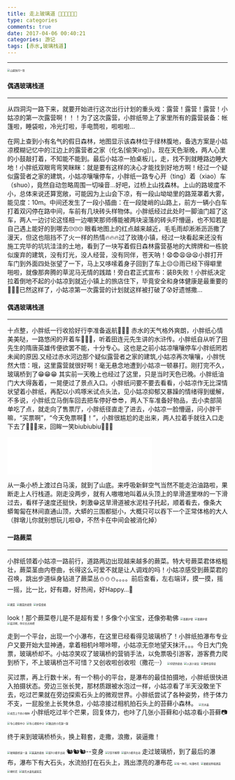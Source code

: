 ```yaml
---
title: 走上玻璃道 🚶🚶🚶🏃🏃🏃
type: categories
comments: true
date: 2017-04-06 00:40:21
categories: 游记
tags: [赤水,玻璃栈道]
---
```


--- 

<img src="http://anine.qiniudn.com/chishui_bolizhandao_01.jpg" alt="山底快闪一张" style="zoom:40%" />
<!--more-->

#### 偶遇玻璃栈道
---

从四洞沟一路下来，就要开始进行这次出行计划的重头戏：露营！露营！露营！小姑凉的第一次露营啊！！！为了这次露营，小胖纸带上了家里所有的露营装备：帐篷啦，睡袋啦，冷光灯啦，手电筒啦，啦啦啦...

<!--<iframe frameborder="no" border="0" marginwidth="0" marginheight="0" width=330 height=86 src="//music.163.com/outchain/player?type=2&id=5150332&auto=1&height=66"></iframe>-->

在网上查到小有名气的假日森林，地图显示该森林位于绿林腹地，备选方案是小姑凉模糊记忆中的江边上的露营者之家（化名[偷笑ing]）。现在天色渐晚，两人心里的小鼓敲打着，不知能不能到。最后小姑凉一拍桌板儿，走，找不到就睡路边睡大地！小胖纸双眼弯弯笑眯眯：就是要有这样的决心才能找到好地方啊！经过一个疑似露营者之家的建筑，小姑凉嚷嚷停车，小胖纸一路专心开（ting）着（xiao）车（shuo），竟然自动忽略周围一切噪音...好吧，过桥上山找森林。上山的路坡度不小，总体来说还算宽敞，可能因为上山会下凉，有一段山坳坳里的路笼罩着大雾，能见度：10m。中间还发生了一段小插曲：在一段陡峭的山路上，前方一辆小白车打着双闪停在路中间，车前有几块砖头样物体。小胖纸经过此处时一脚油门超了这车，两人一边讨论这怪相一边嘲笑那师傅能被两块滚落的砖头吓懵逼，也不知若是自己遇上能好的到哪去🙄🙄🙄
眼看地图上的红点越来越近，毛毛雨却淅淅沥沥撒了漫天，但这也阻挡不了火一样的热情🔥🔥🔥过了玫瑰小镇，经过一块看起来还没有施工完毕的坑坑洼洼的土地，看到了一块写着假日森林露营基地的大牌牌和一栋貌似废弃的建筑，没有灯光，没人经营，没有同伴，苍天呐！😧😨😩😪😫小胖打开车门到外面四处张望了一下，马上又哆嗦着身子回到了车上😔😔雨已经下得噼里啪啦，就像那奔腾的草泥马无情的践踏！旁白君正式宣布：装B失败！小胖纸决定拉着倒地不起的小姑凉到就近小镇上的旅店住下，毕竟安全和身体健康是最重要的🌙🌙🌙已然这样了，小姑凉第一次露营的计划就这样被打破了😰好遗憾撒...

#### 偶遇玻璃栈道
---

十点整，小胖纸一行收拾好行李准备返航🏃🏃🏃
赤水的天气格外爽朗，小胖纸心情美美哒，一路悠闲的开着车🚗🚗🚗，听着田连元先生讲的水浒传。小胖纸自从听了田先生的隋唐英雄传便欲罢不能，十分专心。这也是之前小姑凉嚷嚷停车小胖纸罔若未闻的原因.又经过赤水河边那个疑似露营者之家的建筑,小姑凉再次嚷嚷，小胖恍然大悟：哦，这里露营就很好啊！毫无悬念地遭到小姑凉一顿暴打。刚打完不久，玻璃桥到了😁😁😁
其实前一天晚上也经过了这里，只是当时天色已晚。小胖纸油门大大得轰着，一晃便过了景点入口。小胖纸问要不要去看看，小姑凉作无比深情状望着小胖纸，再配以小鸡啄米试点头法，见小姑凉抑郁又暴躁的情绪得到缓解，不多说，小胖纸立马倒车回去把车停好😎😎，两人下车准备好物品，去小卖部简单吃了点，就走向了售票厅，小胖纸径直走了进去，小姑凉一脸懵逼，问小胖干嘛，“买票啊”，“今天免票啊🍔！”，小胖很尴尬的走出来，两人拉着手就往入口走下去了👫👫👫来，回眸一笑biubiubiu👧👧👧

<iframe frameborder="no" border="0" marginwidth="0" marginheight="0" width=330 height=86 src="//music.163.com/outchain/player?type=2&id=417614002&auto=1&height=66"></iframe>


从一条小桥上渡过白马溪，就到了山底。来呼吸新鲜空气当然不能走泊油路啦，果断走上人行栈道。刚走没两步，就有人嗷嗷地叫着从头顶上的旱滑道里咻的一下滑过去，看样子速度还挺快，刺激😁这旱滑道被水泥柱子托起，顺着看去，像条大蟒匍匐在林间直通山顶，大蟒的三围都挺小，大概只可以吞下一个正常体格的大人（胖墩儿你就别想玩儿啦😅，不然卡在中间会被消化掉）

#### 一路蕨菜
---


小胖纸领着小姑凉一路前行，道路两边出现越来越多的蕨菜。特大号蕨菜君体格粗壮，蕨菜茎由内卷曲，长得这么可爱不就是让人调戏的吗！小姑凉感受到蕨菜君的召唤，跳出步道纵身钻进了蕨菜丛⛄️⛄️⛄️。。。。前后查看，左右端详，摸一摸，摇一摇，比一比，好有趣，好热闹，好Happy…💃

<img src="http://anine.qiniudn.com/chishui_bolizhandao_02.jpg" alt="蕨菜" style="zoom:40%" />
<img src="http://anine.qiniudn.com/chishui_bolizhandao_03.jpg" alt="蕨菜的姿势" style="zoom:40%" />
<img src="http://anine.qiniudn.com/chishui_bolizhandao_04.jpg" alt="护菜使者" style="zoom:40%" />

look！那个蕨菜卷儿是不是超有爱！多像个小宝宝，还像弥勒佛
<img src="http://anine.qiniudn.com/chishui_bolizhandao_05.jpg" alt="圣蕨护使" style="zoom:40%" />
<img src="http://anine.qiniudn.com/chishui_bolizhandao_06.jpg" alt="圣蕨护使" style="zoom:40%" />
<img src="http://anine.qiniudn.com/chishui_bolizhandao_07.jpg" alt="菇凉啊，你可长点肉吧" style="zoom:40%" />

走到一个平台，出现一个小瀑布，在这里已经看得见玻璃桥了！小胖纸拍瀑布专业户又要开始大显神通，拿着相机咔嚓咔嚓，小姑凉无奈地望天抹汗。。。今日大门免票，玻璃桥却不。小姑凉笑叹了玻璃桥的营销手法，以免票吸引游客，游客费力爬到桥下，不上玻璃桥岂不可惜？又创收啦创收啦（撒花···）
<img src="http://anine.qiniudn.com/chishui_bolizhandao_08.jpg" alt="仰望的姿态" style="zoom:40%" />
<img src="http://anine.qiniudn.com/chishui_bolizhandao_09.jpg" alt="人送小淑女" style="zoom:40%" />
<img src="http://anine.qiniudn.com/chishui_bolizhandao_10.jpg" alt="瀑布没得说" style="zoom:40%" />

买过票，再上行数十米，有一个稍小的平台，是瀑布的最佳拍摄地，小胖纸很快进入拍摄状态。旁边三张长凳，那材质跟被水泡过一样，小姑凉看了半天没敢坐下去，吃过芒果就在旁边探索石头上的微观世界。小胖纸尝试了各种姿势，终于体力不支，一屁股坐上长凳休息，小姑凉接过相机拍石头上的苔藓小森林。
<img src="http://anine.qiniudn.com/chishui_bolizhandao_11.jpg" alt="亮水晶" style="zoom:40%" />
<img src="http://anine.qiniudn.com/chishui_bolizhandao_12.jpg" alt="成百上千的小物种" style="zoom:40%" />
小胖纸吃过半个芒果，回复体力，也咔了几张小苔藓和小姑凉看小苔藓📷
<img src="http://anine.qiniudn.com/chishui_bolizhandao_13.jpg" alt="专心观察中😉" style="zoom:40%" />
<img src="http://anine.qiniudn.com/chishui_bolizhandao_14.jpg" alt="专心观察中😉" style="zoom:40%" />
<img src="http://anine.qiniudn.com/chishui_bolizhandao_15.jpg" alt="路边的小花踩一踩" style="zoom:40%" />

终于来到玻璃桥桥头，换上鞋套，走撒，浪撒，装逼撒！

<img src="http://anine.qiniudn.com/chishui_bolizhandao_16.jpg" alt="玻璃廊桥浪一浪" style="zoom:40%" />
<img src="http://anine.qiniudn.com/chishui_bolizhandao_17.jpg" alt="美美的姿态" style="zoom:40%" />
<img src="http://anine.qiniudn.com/chishui_bolizhandao_18.jpg" alt="装X小能手出动" style="zoom:40%" />
🐿🐿🐿--变身
<img src="http://anine.qiniudn.com/chishui_bolizhandao_19.jpg" alt="2货不解释" style="zoom:40%" />
<img src="http://anine.qiniudn.com/chishui_bolizhandao_20.jpg" alt="装X小能手出动" style="zoom:40%" />
走过玻璃桥，到了最后的瀑布，瀑布下有大石头，水流拍打在石头上，溅出漂亮的瀑布花
<img src="http://anine.qiniudn.com/chishui_bolizhandao_21.jpg" alt="有一种花，叫瀑布花" style="zoom:40%" />
<img src="http://anine.qiniudn.com/chishui_bolizhandao_22.jpg" alt="谁能如你般逍遥" style="zoom:40%" />
<img src="http://anine.qiniudn.com/chishui_bolizhandao_23.jpg" alt="喇叭花" style="zoom:40%" />
<img src="http://anine.qiniudn.com/chishui_bolizhandao_24.jpg" alt="采花大盗名副其实" style="zoom:40%" />

